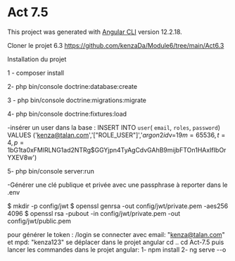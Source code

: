 # Act 7.5

This project was generated with [Angular CLI](https://github.com/angular/angular-cli) version 12.2.18.


Cloner le projet 6.3 https://github.com/kenzaDa/Module6/tree/main/Act6.3 

Installation du projet 

1 - composer install	

2- php bin/console doctrine:database:create

3 - php bin/console doctrine:migrations:migrate

4- php bin/console doctrine:fixtures:load

-insérer un user dans la base :
INSERT INTO `user`( `email`, `roles`, `password`) VALUES ('kenza@talan.com','["ROLE_USER"]','$argon2id$v=19$m=65536,t=4,p=1$bG1ta0xFMlRLNG1ad2NTRg$GGYjpn4TyAgCdvGAhB9mijbFTOn1HAxIfIbOrYXEV8w')

5- php bin/console server:run
 
-Générer une clé publique et privée avec une passphrase à reporter dans le .env

$ mkdir -p config/jwt
$ openssl genrsa -out config/jwt/private.pem -aes256 4096
$ openssl rsa -pubout -in config/jwt/private.pem -out config/jwt/public.pem







 
pour générer le token : /login se connecter avec email: "kenza@talan.com" et mpd: "kenza123"
se déplacer dans le projet angular 
cd ..
cd Act-7.5
 puis lancer les commandes dans le projet angular: 
1- npm install
2- ng serve --o